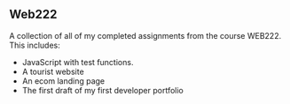 
## Web222

A collection of all of my completed assignments from the course WEB222.  
This includes:
* JavaScript with test functions. 
* A tourist website
* An ecom landing page
* The first draft of my first developer portfolio

